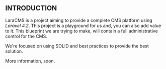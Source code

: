 ## INTRODUCTION

LaraCMS is a project aiming to provide a complete CMS platform using *Laravel 4.2*. This project is a playground for us and, you can also add value to it. This blueprint we are trying to make, will contain a full administrative control for the CMS.

We're focused on using SOLID and best practices to provide the best solution. 

More information, soon.


